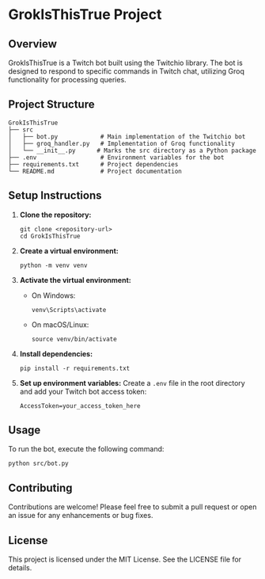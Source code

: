 # GrokIsThisTrue Project

## Overview
GrokIsThisTrue is a Twitch bot built using the Twitchio library. The bot is designed to respond to specific commands in Twitch chat, utilizing Groq functionality for processing queries.

## Project Structure
```
GrokIsThisTrue
├── src
│   ├── bot.py            # Main implementation of the Twitchio bot
│   ├── groq_handler.py   # Implementation of Groq functionality
│   └── __init__.py      # Marks the src directory as a Python package
├── .env                  # Environment variables for the bot
├── requirements.txt      # Project dependencies
└── README.md             # Project documentation
```

## Setup Instructions
1. **Clone the repository:**
   ```
   git clone <repository-url>
   cd GrokIsThisTrue
   ```

2. **Create a virtual environment:**
   ```
   python -m venv venv
   ```

3. **Activate the virtual environment:**
   - On Windows:
     ```
     venv\Scripts\activate
     ```
   - On macOS/Linux:
     ```
     source venv/bin/activate
     ```

4. **Install dependencies:**
   ```
   pip install -r requirements.txt
   ```

5. **Set up environment variables:**
   Create a `.env` file in the root directory and add your Twitch bot access token:
   ```
   AccessToken=your_access_token_here
   ```

## Usage
To run the bot, execute the following command:
```
python src/bot.py
```

## Contributing
Contributions are welcome! Please feel free to submit a pull request or open an issue for any enhancements or bug fixes.

## License
This project is licensed under the MIT License. See the LICENSE file for details.